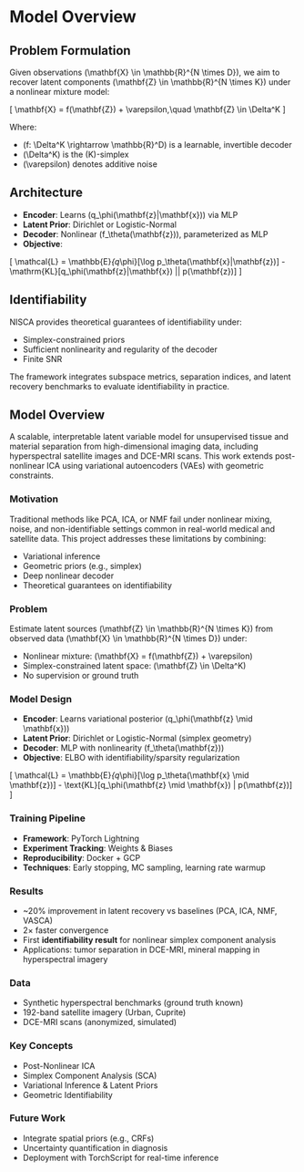 # Model Overview

## Problem Formulation

Given observations \(\mathbf{X} \in \mathbb{R}^{N \times D}\), we aim to recover latent components \(\mathbf{Z} \in \mathbb{R}^{N \times K}\) under a nonlinear mixture model:

\[
\mathbf{X} = f(\mathbf{Z}) + \varepsilon,\quad \mathbf{Z} \in \Delta^K
\]

Where:
- \(f: \Delta^K \rightarrow \mathbb{R}^D\) is a learnable, invertible decoder
- \(\Delta^K\) is the \(K\)-simplex
- \(\varepsilon\) denotes additive noise

## Architecture

- **Encoder**: Learns \(q_\phi(\mathbf{z}|\mathbf{x})\) via MLP
- **Latent Prior**: Dirichlet or Logistic-Normal
- **Decoder**: Nonlinear \(f_\theta(\mathbf{z})\), parameterized as MLP
- **Objective**:

\[
\mathcal{L} = \mathbb{E}_{q_\phi}[\log p_\theta(\mathbf{x}|\mathbf{z})] - \mathrm{KL}[q_\phi(\mathbf{z}|\mathbf{x}) || p(\mathbf{z})]
\]

## Identifiability

NISCA provides theoretical guarantees of identifiability under:
- Simplex-constrained priors
- Sufficient nonlinearity and regularity of the decoder
- Finite SNR

The framework integrates subspace metrics, separation indices, and latent recovery benchmarks to evaluate identifiability in practice.



## Model Overview

A scalable, interpretable latent variable model for unsupervised tissue and material separation from high-dimensional imaging data, including hyperspectral satellite images and DCE-MRI scans. This work extends post-nonlinear ICA using variational autoencoders (VAEs) with geometric constraints.

### Motivation

Traditional methods like PCA, ICA, or NMF fail under nonlinear mixing, noise, and non-identifiable settings common in real-world medical and satellite data. This project addresses these limitations by combining:
- Variational inference
- Geometric priors (e.g., simplex)
- Deep nonlinear decoder
- Theoretical guarantees on identifiability



### Problem

Estimate latent sources \(\mathbf{Z} \in \mathbb{R}^{N \times K}\) from observed data \(\mathbf{X} \in \mathbb{R}^{N \times D}\) under:
- Nonlinear mixture: \(\mathbf{X} = f(\mathbf{Z}) + \varepsilon\)
- Simplex-constrained latent space: \(\mathbf{Z} \in \Delta^K\)
- No supervision or ground truth



### Model Design

- **Encoder**: Learns variational posterior \(q_\phi(\mathbf{z} \mid \mathbf{x})\)
- **Latent Prior**: Dirichlet or Logistic-Normal (simplex geometry)
- **Decoder**: MLP with nonlinearity \(f_\theta(\mathbf{z})\)
- **Objective**: ELBO with identifiability/sparsity regularization

\[
\mathcal{L} = \mathbb{E}_{q_\phi}[\log p_\theta(\mathbf{x} \mid \mathbf{z})] - \text{KL}[q_\phi(\mathbf{z} \mid \mathbf{x}) \| p(\mathbf{z})]
\]



### Training Pipeline

- **Framework**: PyTorch Lightning
- **Experiment Tracking**: Weights & Biases
- **Reproducibility**: Docker + GCP
- **Techniques**: Early stopping, MC sampling, learning rate warmup



### Results

- ~20% improvement in latent recovery vs baselines (PCA, ICA, NMF, VASCA)
- 2× faster convergence
- First **identifiability result** for nonlinear simplex component analysis
- Applications: tumor separation in DCE-MRI, mineral mapping in hyperspectral imagery


### Data

- Synthetic hyperspectral benchmarks (ground truth known)
- 192-band satellite imagery (Urban, Cuprite)
- DCE-MRI scans (anonymized, simulated)



### Key Concepts

- Post-Nonlinear ICA
- Simplex Component Analysis (SCA)
- Variational Inference & Latent Priors
- Geometric Identifiability



### Future Work

- Integrate spatial priors (e.g., CRFs)
- Uncertainty quantification in diagnosis
- Deployment with TorchScript for real-time inference



[//]: # ()
[//]: # (# Non-linear Auto-Encoder &#40;NAE&#41;)

[//]: # ()
[//]: # (## CNAE)

[//]: # ()
[//]: # (Deterministic &#40;noiseless&#41; model Constrained Non-Linear Autoencoder:)

[//]: # ()
[//]: # ($$)

[//]: # (    \min_{\theta} \frac{1}{N} \sum_{i=1}^{N} \left\| f&#40;q&#40;x_i&#41;&#41; - x_i \right\|_2^2,\\)

[//]: # (    \text{ subject to } \bm 1^\top \bm q&#40;\bm x_i&#41; - 1 = 0 )

[//]: # ($$)

[//]: # ()
[//]: # (Optimized using augmented Lagrangian multiplier method.)

[//]: # ()
[//]: # (## SNAE &#40;NAES&#41;)

[//]: # ()
[//]: # (Deterministic &#40;noiseless&#41; model Nonlinear Autoencoder on a Simplex &#40;Reparametrized&#41;)

[//]: # ()
[//]: # (Same loss as CNAE, but instead of the constraint we use mapping onto simplex &#40;reparameterization&#41;.)

[//]: # ()
[//]: # (# Logistic Variational Auto-Encoder &#40;VASCA&#41;)

[//]: # ()
[//]: # (## VASCA)

[//]: # ()
[//]: # (## NISCA)

[//]: # ()
[//]: # (Add nonlinear layers to the decoder in VASCA.)

[//]: # ()
[//]: # (## INISCA)

[//]: # ()
[//]: # (Invertible NISCA with PNL encoder.)

[//]: # ()
[//]: # (# Log-ratio Variational Auto-Encoder &#40;NIVA&#41;)

[//]: # ()
[//]: # (## NIVA)

[//]: # ()
[//]: # (Aitchison distribution Encoder)

[//]: # ()
[//]: # (## CNIVA)

[//]: # ()
[//]: # (Constrained Non-Linear Identifiable Variational Autoencoder)

[//]: # ()
[//]: # (## INIVA)

[//]: # ()
[//]: # (Variational Auto-Encoder on a Convex Hull &#40;CHVAE&#41;)